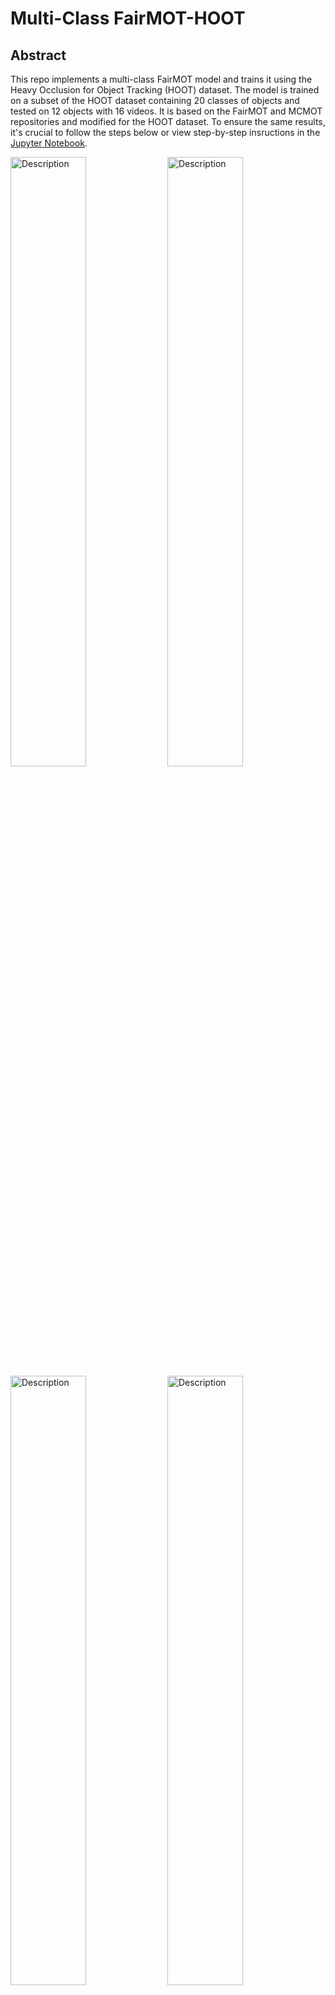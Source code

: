 # Multi-Class FairMOT-HOOT

## Abstract
This repo implements a multi-class FairMOT model and trains it using the Heavy Occlusion for Object Tracking (HOOT) dataset. The model is trained on a subset of the HOOT dataset containing 20 classes of objects and tested on 12 objects with 16 videos. It is based on the FairMOT and MCMOT repositories and modified for the HOOT dataset. To ensure the same results, it's crucial to follow the steps below or view step-by-step insructions in the [Jupyter Notebook](https://github.com/abdulbhutta/Multi-Class-FairMOT-HOOT/blob/main/AbdulBhutta_FairMOT_HOOT.ipynb).
 
<img src="https://github.com/abdulbhutta/Multi-Class-FairMOT-HOOT/blob/main/assets/track_apple.gif" alt="Description" width="49%" height="50%"/> <img src="https://github.com/abdulbhutta/Multi-Class-FairMOT-HOOT/blob/main/assets/track_carrot.gif" alt="Description" width="49%" height="50%"/> 
<img src="https://github.com/abdulbhutta/Multi-Class-FairMOT-HOOT/blob/main/assets/track_cat.gif" alt="Description" width="49%" height="50%"/> <img src="https://github.com/abdulbhutta/Multi-Class-FairMOT-HOOT/blob/main/assets/track_deer.gif" alt="Description" width="49%" height="50%"/> 

## Data Preparation

* **HOOT Dataset**
  
After downloading and extracting the dataset, place them in the follwing structure

```
hoot
   |——————images
   |        └——————train
   |        └——————test
   └——————labels_with_ids
   |         └——————train(empty)
   |         └——————test(empty)
```

* Follow instructions on setup and installation using FairMOT: [GitHub](https://github.com/ifzhang/FairMOT/tree/master)

## Model Training

Generate labels for the HOOT training dataset
```
cd src && python gen_labels_hoot.py 1
```
Generate path to image for training 
```
cd src && python gen_labels_hoot.py 2
```
Configure opts.py in src/lib/and update all the roots for dataset, models, and etc
```
--load_model
--data-dir
--data_cfg
--reid_cls_ids
```
Run the train.py script
```
cd src && python train.py 
```

## Model Testing

Update paths in gen_labels_hoot_test.py
```
video_root =  "/home/abdulbhutta/Desktop/MCMOT-master/dataset/hoot/images/test"
ground_truth_root = "/home/abdulbhutta/Desktop/MCMOT-master/dataset/hoot/labels_with_ids/test"
gt_path_root = '/home/abdulbhutta/Desktop/MCMOT-master/dataset/hoot/images/test'
```
Generate ground truth annotations 
```
cd src && python gen_labels_hoot_test.py
```

Copy the ground truth labels to the current test dataset

Run the track.py script 
```
cd src && python track.py --test_hoot True
```
Run test.py to get evaluation for one image
```
cd src && python test.py
```

## Links
HOOT Dataset: [GitHub](https://github.com/gzdshn/hoot-toolkit)

Hoot Training/Testing Notebook: [GitHub](https://github.com/abdulbhutta/Multi-Class-FairMOT-HOOT/blob/main/AbdulBhutta_FairMOT_HOOT.ipynb)

Report: [GitHub](https://github.com/abdulbhutta/Multi-Class-FairMOT-HOOT/blob/main/AbdulBhutta_FinalReport.pdf)

Trained Model (Epoch 30): [Google Drive](https://drive.google.com/file/d/1M2xbOYVY7BTlAyB7T1WPBWWcjw5hzTVT/view?usp=sharing)

FairMOT: [GitHub](https://github.com/ifzhang/FairMOT/tree/master)

MCMOT: [GitHub](https://github.com/CaptainEven/MCMOT/tree/master)
